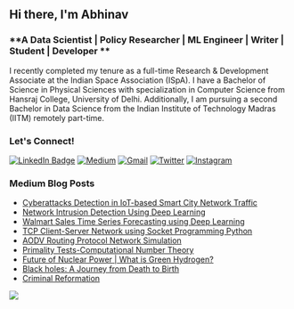 ## Hi there, I'm Abhinav 
### **A Data Scientist | Policy Researcher | ML Engineer | Writer | Student | Developer **

I recently completed my tenure as a full-time Research & Development Associate at the Indian Space Association (ISpA). I have a Bachelor of Science in Physical Sciences with specialization in Computer Science from Hansraj College, University of Delhi. Additionally, I am pursuing a second Bachelor in Data Science from the Indian Institute of Technology Madras (IITM) remotely part-time.


### Let's Connect! 

[![LinkedIn Badge](https://img.shields.io/badge/LinkedIn-0077B5?style=for-the-badge&logo=linkedin&logoColor=white)](https://www.linkedin.com/in/abhinav-dubey-007001/)
[![Medium](https://img.shields.io/badge/Medium-12100E?style=for-the-badge&logo=medium&logoColor=white)](https://now-its-abhi.medium.com/)
[![Gmail](https://img.shields.io/badge/Gmail-D14836?style=for-the-badge&logo=gmail&logoColor=white)](mailto:abhinavbhardwaj510@gmail.com)
[![Twitter](https://img.shields.io/badge/Twitter-1DA1F2?style=for-the-badge&logo=twitter&logoColor=white)](https://twitter.com/Now_Its_Abhi)
[![Instagram](https://img.shields.io/badge/Instagram-E4405F?style=for-the-badge&logo=instagram&logoColor=white)](https://www.instagram.com/abhi.dubey007/)

### Medium Blog Posts

- [Cyberattacks Detection in IoT-based Smart City Network Traffic](https://now-its-abhi.medium.com/cyberattacks-detection-in-iot-based-smart-city-network-traffic-c874588c5f6c?source=friends_link&sk=62e0269e428b8658163a0c0d842d1151)
- [Network Intrusion Detection Using Deep Learning](https://medium.com/geekculture/network-intrusion-detection-using-deep-learning-bcc91e9b999d?source=friends_link&sk=2b84dd61f3e76d63af0a14daf6f89f43)
- [Walmart Sales Time Series Forecasting using Deep Learning](https://medium.com/nerd-for-tech/walmart-sales-time-series-forecasting-using-deep-learning-e7a5d47c448b?source=friends_link&sk=60a520d4cd7960a26114d39731eabb0b)
- [TCP Client-Server Network using Socket Programming Python](https://now-its-abhi.medium.com/tcp-client-server-network-using-socket-programming-python-9210cba749fe?source=friends_link&sk=8843e2c8d8d95413f8eb742f92c185be)
- [AODV Routing Protocol Network Simulation ](https://medium.com/nerd-for-tech/aodv-routing-protocol-network-simulation-53f3a23918aa?source=friends_link&sk=a16e256286176514cdab40110e8f5b21)
- [Primality Tests-Computational Number Theory](https://now-its-abhi.medium.com/primality-tests-computational-number-theory-bcdbb69dc991?source=friends_link&sk=0f2102459b093c6eaf160e55676b83ef)
- [Future of Nuclear Power | What is Green Hydrogen?](https://now-its-abhi.medium.com/what-is-green-hydrogen-how-it-can-replace-fossil-fuels-59c9f221d8d7?source=friends_link&sk=284a4fbedfa901e3de5c066145fa8efa)
- [Black holes: A Journey from Death to Birth](https://now-its-abhi.medium.com/black-holes-a-journey-from-death-to-birth-2b6d848ac92a?source=friends_link&sk=d18253d8906ffdcd0091e4b70edc142c)
- [Criminal Reformation](https://now-its-abhi.medium.com/criminal-reformation-f53af68063c5?source=friends_link&sk=bec3daf1fa0f682717067b6ef013b755)

![](https://visitor-badge.glitch.me/badge?page_id=abhinav-bhardwaj)

<!--
**abhinav-bhardwaj/abhinav-bhardwaj** is a ✨ _special_ ✨ repository because its `README.md` (this file) appears on your GitHub profile.

Here are some ideas to get you started:

- 🔭 I’m currently working on ...
- 🌱 I’m currently learning ...
- 👯 I’m looking to collaborate on ...
- 🤔 I’m looking for help with ...
- 💬 Ask me about ...
- 📫 How to reach me: ...
- 😄 Pronouns: ...
- ⚡ Fun fact: ...
-->
